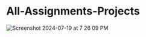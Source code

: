 # All-Assignments-Projects

![Screenshot 2024-07-19 at 7 26 09 PM](https://github.com/user-attachments/assets/a526832c-eda1-46a1-8000-c7317bdb1fc5)

